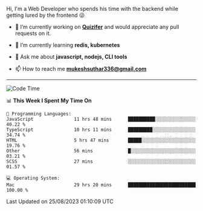 Hi, I'm a Web Developer who spends his time with the backend while getting lured by the frontend 😜

- 🔭 I’m currently working on **[Quizifer](https://github.com/SutharMukesh/Quizifer/)** and would appreciate any pull requests on it.

- 🌱 I’m currently learning **redis, kubernetes**

- 💬 Ask me about **javascript, nodejs, CLI tools**

- 📫 How to reach me **mukeshsuthar336@gmail.com**

---
<!--START_SECTION:waka-->
![Code Time](http://img.shields.io/badge/Code%20Time-2%2C451%20hrs%2056%20mins-blue)

📊 **This Week I Spent My Time On** 

```text
💬 Programming Languages: 
JavaScript               11 hrs 48 mins      ██████████░░░░░░░░░░░░░░░   40.22 % 
TypeScript               10 hrs 11 mins      █████████░░░░░░░░░░░░░░░░   34.74 % 
HTML                     5 hrs 47 mins       █████░░░░░░░░░░░░░░░░░░░░   19.76 % 
Other                    56 mins             █░░░░░░░░░░░░░░░░░░░░░░░░   03.21 % 
SCSS                     27 mins             ░░░░░░░░░░░░░░░░░░░░░░░░░   01.57 % 

💻 Operating System: 
Mac                      29 hrs 20 mins      █████████████████████████   100.00 % 
```


 Last Updated on 25/08/2023 01:10:09 UTC
<!--END_SECTION:waka-->
